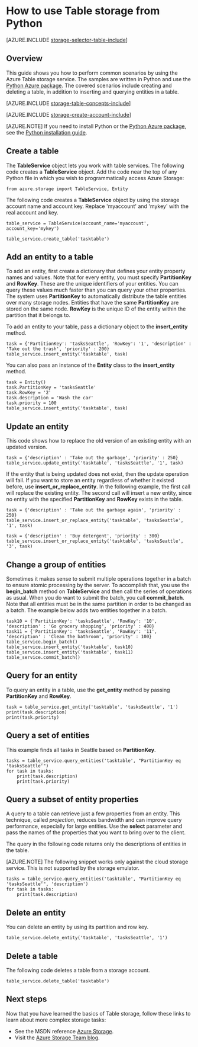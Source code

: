 <properties
	pageTitle="How to use Table storage from Python | Windows Azure"
	description="Learn how you can use the Table service from Python to create and delete a table, and to insert and query a table."
	services="storage"
	documentationCenter="python"
	authors="huguesv"
	manager="wpickett"
	editor=""/>

<tags
	ms.service="storage"
	ms.date="03/11/2015"
	wacn.date=""/>


# How to use Table storage from Python

[AZURE.INCLUDE [storage-selector-table-include](../includes/storage-selector-table-include.md)]

## Overview

This guide shows you how to perform common scenarios by using the Azure Table storage service. The samples are written in Python and use the [Python Azure package][]. The covered scenarios include creating and deleting a
table, in addition to inserting and querying entities in a table.

[AZURE.INCLUDE [storage-table-concepts-include](../includes/storage-table-concepts-include.md)]

[AZURE.INCLUDE [storage-create-account-include](../includes/storage-create-account-include.md)]

[AZURE.NOTE] If you need to install Python or the [Python Azure package][], see the [Python installation guide](/documentation/articles/python-how-to-install).


## Create a table

The **TableService** object lets you work with table services. The
following code creates a **TableService** object. Add the code near
the top of any Python file in which you wish to programmatically access Azure Storage:

	from azure.storage import TableService, Entity

The following code creates a **TableService** object by using the storage account name and account key.  Replace 'myaccount' and 'mykey' with the real account and key.

	table_service = TableService(account_name='myaccount', account_key='mykey')

	table_service.create_table('tasktable')

## Add an entity to a table

To add an entity, first create a dictionary that defines your entity
property names and values. Note that for every entity, you must
specify **PartitionKey** and **RowKey**. These are the unique
identifiers of your entities. You can query these values much
faster than you can query your other properties. The system uses **PartitionKey** to
automatically distribute the table entities over many storage nodes.
Entities that have the same **PartitionKey** are stored on the same node. **RowKey** is the unique ID of the entity within the partition that it
belongs to.

To add an entity to your table, pass a dictionary object
to the **insert\_entity** method.

	task = {'PartitionKey': 'tasksSeattle', 'RowKey': '1', 'description' : 'Take out the trash', 'priority' : 200}
	table_service.insert_entity('tasktable', task)

You can also pass an instance of the **Entity** class to the **insert\_entity** method.

	task = Entity()
	task.PartitionKey = 'tasksSeattle'
	task.RowKey = '2'
	task.description = 'Wash the car'
	task.priority = 100
	table_service.insert_entity('tasktable', task)

## Update an entity

This code shows how to replace the old version of an existing entity
with an updated version.

	task = {'description' : 'Take out the garbage', 'priority' : 250}
	table_service.update_entity('tasktable', 'tasksSeattle', '1', task)

If the entity that is being updated does not exist, then the update
operation will fail. If you want to store an entity
regardless of whether it existed before, use **insert\_or\_replace_entity**.
In the following example, the first call will replace the existing entity. The second call will insert a new entity, since no entity with the specified **PartitionKey** and **RowKey** exists in the table.

	task = {'description' : 'Take out the garbage again', 'priority' : 250}
	table_service.insert_or_replace_entity('tasktable', 'tasksSeattle', '1', task)

	task = {'description' : 'Buy detergent', 'priority' : 300}
	table_service.insert_or_replace_entity('tasktable', 'tasksSeattle', '3', task)

## Change a group of entities

Sometimes it makes sense to submit multiple operations together in a
batch to ensure atomic processing by the server. To accomplish that, you
use the **begin\_batch** method on **TableService** and then call the
series of operations as usual. When you do want to submit the
batch, you call **commit\_batch**. Note that all entities must be in the same partition in order to be changed as a batch. The example below adds two entities together in a batch.

	task10 = {'PartitionKey': 'tasksSeattle', 'RowKey': '10', 'description' : 'Go grocery shopping', 'priority' : 400}
	task11 = {'PartitionKey': 'tasksSeattle', 'RowKey': '11', 'description' : 'Clean the bathroom', 'priority' : 100}
	table_service.begin_batch()
	table_service.insert_entity('tasktable', task10)
	table_service.insert_entity('tasktable', task11)
	table_service.commit_batch()

## Query for an entity

To query an entity in a table, use the **get\_entity** method by
passing **PartitionKey** and **RowKey**.

	task = table_service.get_entity('tasktable', 'tasksSeattle', '1')
	print(task.description)
	print(task.priority)

## Query a set of entities

This example finds all tasks in Seattle based on **PartitionKey**.

	tasks = table_service.query_entities('tasktable', "PartitionKey eq 'tasksSeattle'")
	for task in tasks:
		print(task.description)
		print(task.priority)

## Query a subset of entity properties

A query to a table can retrieve just a few properties from an entity.
This technique, called *projection*, reduces bandwidth and can improve
query performance, especially for large entities. Use the **select**
parameter and pass the names of the properties that you want to bring over
to the client.

The query in the following code returns only the descriptions of
entities in the table.

[AZURE.NOTE] The following snippet works only against the cloud
storage service. This is not supported by the storage
emulator.

	tasks = table_service.query_entities('tasktable', "PartitionKey eq 'tasksSeattle'", 'description')
	for task in tasks:
		print(task.description)

## Delete an entity

You can delete an entity by using its partition and row key.

	table_service.delete_entity('tasktable', 'tasksSeattle', '1')

## Delete a table

The following code deletes a table from a storage account.

	table_service.delete_table('tasktable')

## Next steps

Now that you have learned the basics of Table storage, follow these links
to learn about more complex storage tasks:

-   See the MSDN reference [Azure Storage][].
-   Visit the [Azure Storage Team blog][].

[Azure Storage]: http://msdn.microsoft.com/zh-cn/library/azure/gg433040.aspx
[Azure Storage Team blog]: http://blogs.msdn.com/b/windowsazurestorage/
[Python Azure package]: https://pypi.python.org/pypi/azure  

